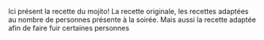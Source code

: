 Ici présent la recette du mojito!
La recette originale, les recettes adaptées au nombre de personnes présente à la soirée.
Mais aussi la recette adaptée afin de faire fuir certaines personnes 
